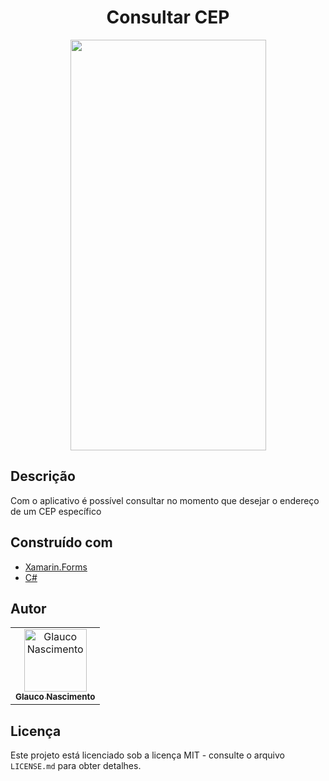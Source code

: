 <h1 align="center">
  Consultar CEP
</h1>

<p align="center">
  <img width="313" height="657" src="https://user-images.githubusercontent.com/40500767/70399685-063c5f80-1a05-11ea-8b8b-b59665d44452.gif">
</p>


## Descrição

Com o aplicativo é possível consultar no momento que desejar o endereço de um CEP específico

## Construído com

- [Xamarin.Forms](https://docs.microsoft.com/pt-br/xamarin/)
- [C#](https://dart.dev/)



## Autor

<table>
  <tr>
    <td align="center">
      <a href="http://github.com/glaucohd/">
        <img src="https://avatars0.githubusercontent.com/u/40500767?v=4" width="100px;" alt="Glauco Nascimento"/>
        <br />
        <sub>
          <b>Glauco Nascimento</b>
        </sub>
       </a>
       <br />
    </td>
  </tr>
</table>

## Licença

Este projeto está licenciado sob a licença MIT - consulte o arquivo `LICENSE.md` para obter detalhes.
